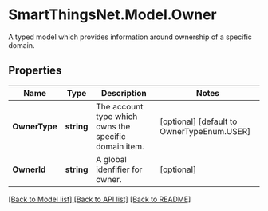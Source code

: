 # SmartThingsNet.Model.Owner
A typed model which provides information around ownership of a specific domain.
## Properties

Name | Type | Description | Notes
------------ | ------------- | ------------- | -------------
**OwnerType** | **string** | The account type which owns the specific domain item. | [optional] [default to OwnerTypeEnum.USER]
**OwnerId** | **string** | A global idenfifier for owner. | [optional] 

[[Back to Model list]](../README.md#documentation-for-models) [[Back to API list]](../README.md#documentation-for-api-endpoints) [[Back to README]](../README.md)

